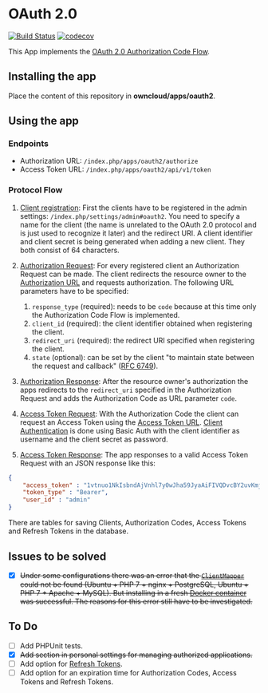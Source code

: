# OAuth 2.0
[![Build Status](https://travis-ci.org/pssl16/owncloud-app_oauth2.svg?branch=master)](https://travis-ci.org/pssl16/owncloud-app_oauth2)
[![codecov](https://codecov.io/gh/pssl16/owncloud-app_oauth2/branch/master/graph/badge.svg)](https://codecov.io/gh/pssl16/owncloud-app_oauth2)

This App implements the [OAuth 2.0 Authorization Code Flow](https://tools.ietf.org/html/rfc6749#section-4.1).

## Installing the app
Place the content of this repository in **owncloud/apps/oauth2**.

## Using the app

### Endpoints
* Authorization URL: `/index.php/apps/oauth2/authorize`
* Access Token URL: `/index.php/apps/oauth2/api/v1/token`

### Protocol Flow
1. [Client registration](https://tools.ietf.org/html/rfc6749#section-2): First the clients have to be registered in the admin settings: `/index.php/settings/admin#oauth2`. You need to specify a name for the client (the name is unrelated to the OAuth 2.0 protocol and is just used to recognize it later) and the redirect URI. A client identifier and client secret is being generated when adding a new client. They both consist of 64 characters.

2. [Authorization Request](https://tools.ietf.org/html/rfc6749#section-4.1.1): For every registered client an Authorization Request can be made. The client redirects the resource owner to the [Authorization URL](#endpoints) and requests authorization. The following URL parameters have to be specified: 
    1. `response_type` (required): needs to be `code` because at this time only the Authorization Code Flow is implemented.
    2. `client_id` (required): the client identifier obtained when registering the client.
    3. `redirect_uri` (required): the redirect URI specified when registering the client.
    4. `state` (optional): can be set by the client "to maintain state between the request and callback" ([RFC 6749](https://tools.ietf.org/html/rfc6749#section-4.1.1)).

3. [Authorization Response](https://tools.ietf.org/html/rfc6749#section-4.1.2): After the resource owner's authorization the apps redirects to the `redirect_uri` specified in the Authorization Request and adds the Authorization Code as URL parameter `code`.

4. [Access Token Request](https://tools.ietf.org/html/rfc6749#section-4.1.3): With the Authorization Code the client can request an Access Token using the [Access Token URL](#endpoints). [Client Authentication](https://tools.ietf.org/html/rfc6749#section-2.3) is done using Basic Auth with the client identifier as username and the client secret as password.

5. [Access Token Response](https://tools.ietf.org/html/rfc6749#section-4.1.4): The app responses to a valid Access Token Request with an JSON response like this:

```json
{
    "access_token" : "1vtnuo1NkIsbndAjVnhl7y0wJha59JyaAiFIVQDvcBY2uvKmj5EPBEhss0pauzdQ",
    "token_type" : "Bearer",
    "user_id" : "admin"
}
```

There are tables for saving Clients, Authorization Codes, Access Tokens and Refresh Tokens in the database.

## Issues to be solved
- [x] ~~Under some configurations there was an error that the [`ClientMapper`](/db/ClientMapper.php) could not be found (Ubuntu + PHP 7 + nginx + PostgreSQL, Ubuntu + PHP 7 + Apache + MySQL). But installing in a fresh [Docker container](https://hub.docker.com/_/owncloud/) was successful. The reasons for this error still have to be investigated.~~

## To Do
- [ ] Add PHPUnit tests.
- [x] ~~Add section in personal settings for managing authorized applications.~~
- [ ] Add option for [Refresh Tokens](https://tools.ietf.org/html/rfc6749#section-1.5).
- [ ] Add option for an expiration time for Authorization Codes, Access Tokens and Refresh Tokens.
